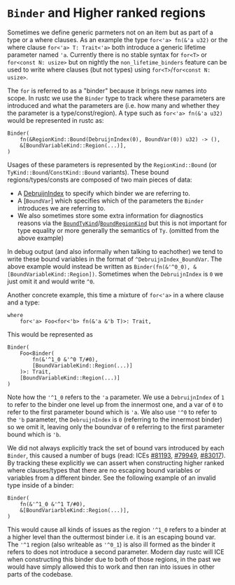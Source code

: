 
# `Binder` and Higher ranked regions

Sometimes we define generic parmeters not on an item but as part of a type or a where clauses. As an example the type `for<'a> fn(&'a u32)` or the where clause `for<'a> T: Trait<'a>` both introduce a generic lifetime parameter named `'a`. Currently there is no stable syntax for `for<T>` or `for<const N: usize>` but on nightly the `non_lifetime_binders` feature can be used to write where clauses (but not types) using `for<T>`/`for<const N: usize>`.

The `for` is referred to as a "binder" because it brings new names into scope. In rustc we use the `Binder` type to track where these parameters are introduced and what the parameters are (i.e. how many and whether they the parameter is a type/const/region). A type such as `for<'a> fn(&'a u32)` would be
represented in rustc as:
```
Binder(
    fn(&RegionKind::Bound(DebruijnIndex(0), BoundVar(0)) u32) -> (),
    &[BoundVariableKind::Region(...)],
)
```

Usages of these parameters is represented by the `RegionKind::Bound` (or `TyKind::Bound`/`ConstKind::Bound` variants). These bound regions/types/consts are composed of two main pieces of data:
- A [DebruijnIndex](../appendix/background.md#what-is-a-de-bruijn-index) to specify which binder we are referring to.
- A [`BoundVar`] which specifies which of the parameters the `Binder` introduces we are referring to.
- We also sometimes store some extra information for diagnostics reasons via the [`BoundTyKind`]/[`BoundRegionKind`] but this is not important for type equality or more generally the semantics of `Ty`. (omitted from the above example)

In debug output (and also informally when talking to eachother) we tend to write these bound variables in the format of `^DebruijnIndex_BoundVar`. The above example would instead be written as `Binder(fn(&'^0_0), &[BoundVariableKind::Region])`. Sometimes when the `DebruijnIndex` is `0` we just omit it and would write `^0`.

Another concrete example, this time a mixture of `for<'a>` in a where clause and a type:
```
where
    for<'a> Foo<for<'b> fn(&'a &'b T)>: Trait,
```
This would be represented as
```
Binder(
    Foo<Binder(
        fn(&'^1_0 &'^0 T/#0),
        [BoundVariableKind::Region(...)]
    )>: Trait,
    [BoundVariableKind::Region(...)]
)
```

Note how the `'^1_0` refers to the `'a` parameter. We use a `DebruijnIndex` of `1` to refer to the binder one level up from the innermost one, and a var of `0` to refer to the first parameter bound which is `'a`. We also use `'^0` to refer to the `'b` parameter, the `DebruijnIndex` is `0` (referring to the innermost binder) so we omit it, leaving only the boundvar of `0` referring to the first parameter bound which is `'b`.

We did not always explicitly track the set of bound vars introduced by each `Binder`, this caused a number of bugs (read: ICEs [#81193](https://github.com/rust-lang/rust/issues/81193), [#79949](https://github.com/rust-lang/rust/issues/79949), [#83017](https://github.com/rust-lang/rust/issues/83017)). By tracking these explicitly we can assert when constructing higher ranked where clauses/types that there are no escaping bound variables or variables from a different binder. See the following example of an invalid type inside of a binder:
```
Binder(
    fn(&'^1_0 &'^1 T/#0),
    &[BoundVariarbleKind::Region(...)],
)
```
This would cause all kinds of issues as the region `'^1_0` refers to a binder at a higher level than the outtermost binder i.e. it is an escaping bound var. The `'^1` region (also writeable as `'^0_1`) is also ill formed as the binder it refers to does not introduce a second parameter. Modern day rustc will ICE when constructing this binder due to both of those regions, in the past we would have simply allowed this to work and then ran into issues in other parts of the codebase. 

[`Binder`]: https://doc.rust-lang.org/nightly/nightly-rustc/rustc_middle/ty/struct.Binder.html
[`BoundVar]: https://doc.rust-lang.org/nightly/nightly-rustc/rustc_middle/ty/struct.BoundVar.html
[`BoundRegionKind`]: https://doc.rust-lang.org/nightly/nightly-rustc/rustc_middle/ty/enum.BoundRegionKind.html
[`BoundTyKind`]: https://doc.rust-lang.org/nightly/nightly-rustc/rustc_middle/ty/enum.BoundTyKind.html
